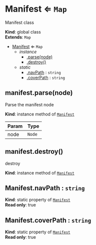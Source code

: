<a name="Manifest"></a>

# Manifest ⇐ <code>Map</code>
Manifest class

**Kind**: global class  
**Extends**: <code>Map</code>  

* [Manifest](#Manifest) ⇐ <code>Map</code>
    * _instance_
        * [.parse(node)](#Manifest+parse)
        * [.destroy()](#Manifest+destroy)
    * _static_
        * [.navPath](#Manifest.navPath) : <code>string</code>
        * [.coverPath](#Manifest.coverPath) : <code>string</code>

<a name="Manifest+parse"></a>

## manifest.parse(node)
Parse the manifest node

**Kind**: instance method of [<code>Manifest</code>](#Manifest)  

| Param | Type |
| --- | --- |
| node | <code>Node</code> | 

<a name="Manifest+destroy"></a>

## manifest.destroy()
destroy

**Kind**: instance method of [<code>Manifest</code>](#Manifest)  
<a name="Manifest.navPath"></a>

## Manifest.navPath : <code>string</code>
**Kind**: static property of [<code>Manifest</code>](#Manifest)  
**Read only**: true  
<a name="Manifest.coverPath"></a>

## Manifest.coverPath : <code>string</code>
**Kind**: static property of [<code>Manifest</code>](#Manifest)  
**Read only**: true  
